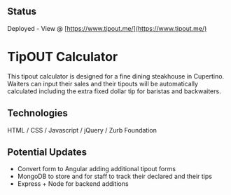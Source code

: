 ## Status
Deployed - View @ [https://www.tipout.me/](https://www.tipout.me/)

# TipOUT Calculator
This tipout calculator is designed for a fine dining steakhouse in Cupertino.  Waiters can input their sales and their tipouts will be automatically calculated including the extra fixed dollar tip for baristas and backwaiters.

## Technologies
HTML / CSS / Javascript / jQuery / Zurb Foundation

## Potential Updates
- Convert form to Angular adding additional tipout forms
- MongoDB to store and for staff to track their declared and their tips
- Express + Node for backend additions